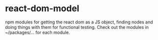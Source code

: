 # react-dom-model

npm modules for getting the react dom as a JS object, finding nodes and doing things with them for functional testing. Check out the modules in ~/packages/... for each module.

